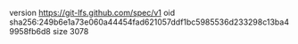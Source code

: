 version https://git-lfs.github.com/spec/v1
oid sha256:249b6e1a73e060a44454fad621057ddf1bc5985536d233298c13ba49958fb6d8
size 3078
